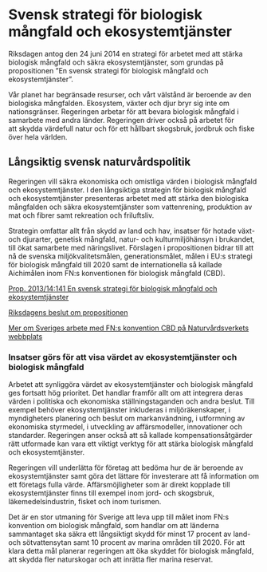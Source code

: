 # Svensk strategi för biologisk mångfald och ekosystemtjänster

Riksdagen antog den 24 juni 2014 en strategi för arbetet med att stärka biologisk mångfald och säkra ekosystemtjänster, som grundas på propositionen ”En svensk strategi för biologisk mångfald och ekosystemtjänster”.


Vår planet har begränsade resurser, och vårt välstånd är beroende av den biologiska mångfalden. Ekosystem, växter och djur bryr sig inte om nationsgränser. Regeringen arbetar för att bevara biologisk mångfald i samarbete med andra länder. Regeringen driver också på arbetet för att skydda värdefull natur och för ett hållbart skogsbruk, jordbruk och fiske över hela världen.

## Långsiktig svensk naturvårdspolitik

Regeringen vill säkra ekonomiska och omistliga värden i biologisk mångfald och ekosystemtjänster. I den långsiktiga strategin för biologisk mångfald och ekosystemtjänster presenteras arbetet med att stärka den biologiska mångfalden och säkra ekosystemtjänster som vattenrening, produktion av mat och fibrer samt rekreation och friluftsliv.

Strategin omfattar allt från skydd av land och hav, insatser för hotade växt\- och djurarter, genetisk mångfald, natur\- och kulturmiljöhänsyn i brukandet, till ökat samarbete med näringslivet. Förslagen i propositionen bidrar till att nå de svenska miljökvalitetsmålen, generationsmålet, målen i EU:s strategi för biologisk mångfald till 2020 samt de internationella så kallade Aichimålen inom FN:s konventionen för biologisk mångfald (CBD).

[Prop. 2013/14:141 En svensk strategi för biologisk mångfald och ekosystemtjänster](/rattsliga-dokument/proposition/2014/03/prop-201314141/ "Prop 2013/14:141 En svensk strategi för biologisk mångfald och ekosystemtjänster")

[Riksdagens beslut om propositionen](https://www.riksdagen.se/sv/dokument-och-lagar/dokument/betankande/en-svensk-strategi-for-biologisk-mangfald-och_h101mju27/ "Riksdagsbeslut om prop 2013/14:141")

[Mer om Sveriges arbete med FN:s konvention CBD på Naturvårdsverkets webbplats](https://www.naturvardsverket.se/om-miljoarbetet/internationellt-miljoarbete/internationella-miljokonventioner/konventionen-om-biologisk-mangfald-cbd/ "Om CBD")

### Insatser görs för att visa värdet av ekosystemtjänster och biologisk mångfald

Arbetet att synliggöra värdet av ekosystemtjänster och biologisk mångfald ges fortsatt hög prioritet. Det handlar framför allt om att integrera deras värden i politiska och ekonomiska ställningstaganden och andra beslut. Till exempel behöver ekosystemtjänster inkluderas i miljöräkenskaper, i myndigheters planering och beslut om markanvändning, i utformning av ekonomiska styrmedel, i utveckling av affärsmodeller, innovationer och standarder. Regeringen anser också att så kallade kompensationsåtgärder rätt utformade kan vara ett viktigt verktyg för att stärka biologisk mångfald och ekosystemtjänster.

Regeringen vill underlätta för företag att bedöma hur de är beroende av ekosystemtjänster samt göra det lättare för investerare att få information om ett företags fulla värde. Affärsmöjligheter som är direkt kopplade till ekosystemtjänster finns till exempel inom jord\- och skogsbruk, läkemedelsindustrin, fisket och inom turismen.

Det är en stor utmaning för Sverige att leva upp till målet inom FN:s konvention om biologisk mångfald, som handlar om att länderna sammantaget ska säkra ett långsiktigt skydd för minst 17 procent av land\- och sötvattensytan samt 10 procent av marina områden till 2020\. För att klara detta mål planerar regeringen att öka skyddet för biologisk mångfald, att skydda fler naturskogar och att inrätta fler marina reservat.
